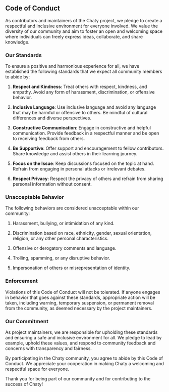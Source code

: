 ## Code of Conduct

As contributors and maintainers of the Chaty project, we pledge to create a respectful and inclusive environment for everyone involved. We value the diversity of our community and aim to foster an open and welcoming space where individuals can freely express ideas, collaborate, and share knowledge.

### Our Standards

To ensure a positive and harmonious experience for all, we have established the following standards that we expect all community members to abide by:

1. **Respect and Kindness**: Treat others with respect, kindness, and empathy. Avoid any form of harassment, discrimination, or offensive behavior.

2. **Inclusive Language**: Use inclusive language and avoid any language that may be harmful or offensive to others. Be mindful of cultural differences and diverse perspectives.

3. **Constructive Communication**: Engage in constructive and helpful communication. Provide feedback in a respectful manner and be open to receiving feedback from others.

4. **Be Supportive**: Offer support and encouragement to fellow contributors. Share knowledge and assist others in their learning journey.

5. **Focus on the Issue**: Keep discussions focused on the topic at hand. Refrain from engaging in personal attacks or irrelevant debates.

6. **Respect Privacy**: Respect the privacy of others and refrain from sharing personal information without consent.

### Unacceptable Behavior

The following behaviors are considered unacceptable within our community:

1. Harassment, bullying, or intimidation of any kind.

2. Discrimination based on race, ethnicity, gender, sexual orientation, religion, or any other personal characteristics.

3. Offensive or derogatory comments and language.

4. Trolling, spamming, or any disruptive behavior.

5. Impersonation of others or misrepresentation of identity.

### Enforcement

Violations of this Code of Conduct will not be tolerated. If anyone engages in behavior that goes against these standards, appropriate action will be taken, including warning, temporary suspension, or permanent removal from the community, as deemed necessary by the project maintainers.

### Our Commitment

As project maintainers, we are responsible for upholding these standards and ensuring a safe and inclusive environment for all. We pledge to lead by example, uphold these values, and respond to community feedback and concerns with transparency and fairness.

By participating in the Chaty community, you agree to abide by this Code of Conduct. We appreciate your cooperation in making Chaty a welcoming and respectful space for everyone.

Thank you for being part of our community and for contributing to the success of Chaty!